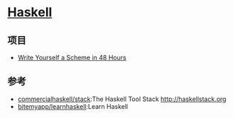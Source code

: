 # [Haskell](link)


## 项目

* [Write Yourself a Scheme in 48 Hours](https://en.wikibooks.org/wiki/Write_Yourself_a_Scheme_in_48_Hours)

## 参考

* [commercialhaskell/stack](https://github.com/commercialhaskell/stack):The Haskell Tool Stack http://haskellstack.org
* [bitemyapp/learnhaskell](https://github.com/bitemyapp/learnhaskell):Learn Haskell
